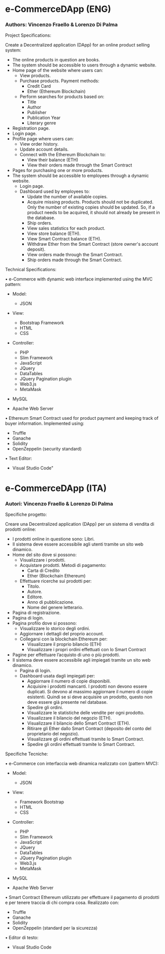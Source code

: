 # e-CommerceDApp (ENG)

### Authors: Vincenzo Fraello & Lorenzo Di Palma

Project Specifications:

Create a Decentralized application (DApp) for an online product selling system:
- The online products in question are books.
- The system should be accessible to users through a dynamic website.
- Home page of the website where users can:
  - View products.
  - Purchase products. Payment methods:
    - Credit Card
    - Ether (Ethereum Blockchain)
  - Perform searches for products based on:
    - Title
    - Author
    - Publisher
    - Publication Year
    - Literary genre
- Registration page.
- Login page.
- Profile page where users can:
  - View order history.
  - Update account details.
  - Connect with the Ethereum Blockchain to:
    - View their balance (ETH)
    - View their orders made through the Smart Contract
- Pages for purchasing one or more products.
- The system should be accessible to employees through a dynamic website.
  - Login page.
  - Dashboard used by employees to:
    - Update the number of available copies.
    - Acquire missing products. Products should not be duplicated. Only the number of existing copies should be updated. So, if a product needs to be acquired, it should not already be present in the database.
    - Ship orders.
    - View sales statistics for each product.
    - View store balance (ETH).
    - View Smart Contract balance (ETH).
    - Withdraw Ether from the Smart Contract (store owner's account deposit).
    - View orders made through the Smart Contract.
    - Ship orders made through the Smart Contract.

Technical Specifications:

• e-Commerce with dynamic web interface implemented using the MVC pattern:

  - Model:
    - JSON
  
  - View:
    - Bootstrap Framework
    - HTML
    - CSS
 
 - Controller:
    - PHP
    - Slim Framework
    - JavaScript
    - JQuery
    - DataTables
    - JQuery Pagination plugin
    - Web3.js
    - MetaMask
    
  - MySQL
  
  - Apache Web Server

• Ethereum Smart Contract used for product payment and keeping track of buyer information. Implemented using:
 - Truffle
 - Ganache
 - Solidity
 - OpenZeppelin (security standard)

• Text Editor:
 - Visual Studio Code"

# e-CommerceDApp (ITA)

### Autori: Vincenzo Fraello & Lorenzo Di Palma

Specifiche progetto:

Creare una Decentralized application (DApp) per un sistema di vendita di prodotti online:
- I prodotti online in questione sono: Libri.
- Il sistema deve essere accessibile agli utenti tramite un sito web dinamico.
- Home del sito dove si possono:
  - Visualizzare i prodotti.
  - Acquistare prodotti. Metodi di pagamento:
    - Carta di Credito
    - Ether (Blockchain Ethereum)
  - Effettuare ricerche sui prodotti per:
    - Titolo.
    - Autore.
    - Editore.
    - Anno di pubblicazione.
    - Nome del genere letterario.
- Pagina di registrazione.
- Pagina di login.
- Pagina profilo dove si possono:
  - Visualizzare lo storico degli ordini.
  - Aggiornare i dettagli del proprio account.
  - Collegarsi con la blockchain Ethereum per:
    - Visualizzare il proprio bilancio (ETH)
    - Visualizzare i propri ordini effettuati con lo Smart Contract
- Pagine per effettuare l’acquisto di uno o più prodotti.
- Il sistema deve essere accessibile agli impiegati tramite un sito web dinamico.
  - Pagina di login.
  - Dashboard usata dagli impiegati per:
    - Aggiornare il numero di copie disponibili.
    - Acquisire i prodotti mancanti. I prodotti non devono essere duplicati. Si devono al massimo aggiornare il numero di copie esistenti. Quindi se si deve acquisire un prodotto, questo non deve essere già presente nel database.
    - Spedire gli ordini.
    - Visualizzare le statistiche delle vendite per ogni prodotto.
    - Visualizzare il bilancio del negozio (ETH).
    - Visualizzare il bilancio dello Smart Contract (ETH).
    - Ritirare gli Ether dallo Smart Contract (deposito del conto del proprietario del negozio).
    - Visualizzare gli ordini effettuati tramite lo Smart Contract.
    - Spedire gli ordini effettuati tramite lo Smart Contract.

Specifiche Tecniche:

• e-Commerce con interfaccia web dinamica realizzato con (pattern MVC):
  
  - Model:
    - JSON
  
  - View:
    - Framework Bootstrap
    - HTML
    - CSS
 
 - Controller:
    - PHP
    - Slim Framework
    - JavaScript
    - JQuery
    - DataTables
    - JQuery Pagination plugin
    - Web3.js
    - MetaMask
    
  - MySQL
  
  - Apache Web Server

• Smart Contract Ethereum utilizzato per effettuare il pagamento di prodotti e per tenere traccia di chi compra cosa.
Realizzato con:
 - Truffle
 - Ganache
 - Solidity
 - OpenZeppelin (standard per la sicurezza)

• Editor di testo:
 - Visual Studio Code
